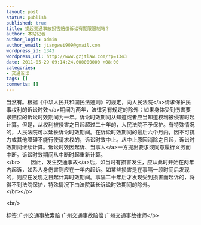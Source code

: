 ```yaml
---
layout: post
status: publish
published: true
title: 提起交通事故损害赔偿诉讼有期限限制吗？
author: 本站记者
author_login: admin
author_email: jiangwei909@gmail.com
wordpress_id: 1343
wordpress_url: http://www.gzjtlaw.com/?p=1343
date: 2011-05-29 09:14:24.000000000 +08:00
categories:
- 交通诉讼
tags: []
comments: []
---
```

<p>当然有。根据《中华人民共和国民法通则》的规定，向<a>人民法院<&#47;a>请求保护民事权利的<a>诉讼时效<&#47;a>期间为两年，法律另有规定的除外；如果身体受到伤害要求赔偿的诉讼时效期间为一年。诉讼时效期间从知道或者应当知道权利被侵害时起计算。但是，从权利被侵害之日起超过二十年的，人民法院不予保护。有特殊情况的，人民法院可以延长诉讼时效期间。在诉讼时效期间的最后六个月内，因不可抗力或其他障碍不能行使请求权的，诉讼时效中止。从中止原因消除之日起，诉讼时效期间继续计算。诉讼时效因起诉、<a>当事人<&#47;a>一方提出要求或同意履行义务而中断。诉讼时效期间从中断时起重新计算。<br><&#47;br>　　因此，发生<a>交通事故<&#47;a>后，如当时有损害发生，应从此时开始在两年内起诉，如系人身伤害则应在一年内起诉。如某些损害是在事隔一段时间后发现的，则应在发现之日起计算时效期间。事隔二十年后才发现受到损害而起诉的，将得不到法院保护，特殊情况下由法院延长诉讼时效期间的除外。<br><&#47;br><&#47;p><br&#47;><p>标签:广州交通事故索赔 广州交通事故赔偿 广州交通事故律师<&#47;p>
